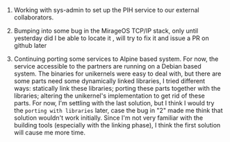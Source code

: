 1. Working with sys-admin to set up the PIH service to our external collaborators.

2. Bumping into some bug in the MirageOS TCP/IP stack, only until yesterday did I be able to locate it , will try to fix it and issue a PR on github later

3. Continuing porting some services to Alpine based system. For now, the service accessible to the partners are running on a Debian based system. The binaries for unikernels were easy to deal with, but there are some parts need some dynamically linked libraries, I tried different ways: statically link these libraries; porting these parts together with the libraries; altering the unikernel's implementation to get rid of these parts. For now, I'm settling with the last solution, but I think I would try the `porting with libraries` later, case the bug in "2" made me think that solution wouldn't work initially. Since I'm not very familiar with the building tools (especially with the linking phase), I think the first solution will cause me more time.
